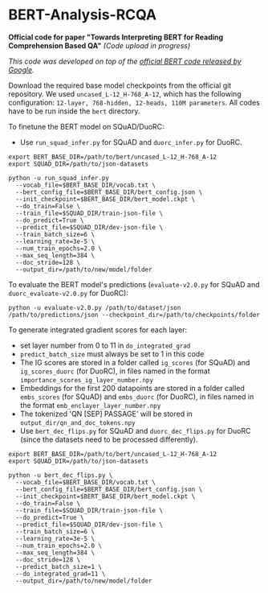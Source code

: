 # BERT-Analysis-RCQA
**Official code for paper "Towards Interpreting BERT for Reading Comprehension Based QA"**
*(Code upload in progress)*

*This code was developed on top of the [official BERT code released by Google](https://github.com/google-research/bert).*

Download the required base model checkpoints from the official git repository.
We used `uncased_L-12_H-768_A-12`, which has the following configuration: ``12-layer, 768-hidden, 12-heads, 110M parameters``.
All codes have to be run inside the ```bert``` directory.

To finetune the BERT model on SQuAD/DuoRC:
* Use ```run_squad_infer.py``` for SQuAD and ```duorc_infer.py``` for DuoRC.
```
export BERT_BASE_DIR=/path/to/bert/uncased_L-12_H-768_A-12
export SQUAD_DIR=/path/to/json-datasets

python -u run_squad_infer.py 
  --vocab_file=$BERT_BASE_DIR/vocab.txt \
  --bert_config_file=$BERT_BASE_DIR/bert_config.json \
  --init_checkpoint=$BERT_BASE_DIR/bert_model.ckpt \
  --do_train=False \
  --train_file=$SQUAD_DIR/train-json-file \
  --do_predict=True \
  --predict_file=$SQUAD_DIR/dev-json-file \
  --train_batch_size=6 \
  --learning_rate=3e-5 \
  --num_train_epochs=2.0 \
  --max_seq_length=384 \
  --doc_stride=128 \
  --output_dir=/path/to/new/model/folder
```

To evaluate the BERT model's predictions (```evaluate-v2.0.py``` for SQuAD and ```duorc_evaluate-v2.0.py``` for DuoRC):
```
python -u evaluate-v2.0.py /path/to/dataset/json /path/to/predictions/json --checkpoint_dir=/path/to/checkpoints/folder
```

To generate integrated gradient scores for each layer:
* set layer number from 0 to 11 in ```do_integrated_grad```
* ```predict_batch_size``` must always be set to 1 in this code
* The IG scores are stored in a folder called ```ig_scores``` (for SQuAD) and ```ig_scores_duorc``` (for DuoRC), in files named in the format ```importance_scores_ig_layer_number.npy``` 
* Embeddings for the first 200 datapoints are stored in a folder called ```embs_scores``` (for SQuAD) and ```embs_duorc``` (for DuoRC), in files named in the format ```emb_enclayer_layer_number.npy``` 
* The tokenized 'QN [SEP] PASSAGE' will be stored in ```output_dir/qn_and_doc_tokens.npy```
* Use ```bert_dec_flips.py``` for SQuAD and ```duorc_dec_flips.py``` for DuoRC (since the datasets need to be processed differently).

```
export BERT_BASE_DIR=/path/to/bert/uncased_L-12_H-768_A-12
export SQUAD_DIR=/path/to/json-datasets

python -u bert_dec_flips.py \
  --vocab_file=$BERT_BASE_DIR/vocab.txt \
  --bert_config_file=$BERT_BASE_DIR/bert_config.json \
  --init_checkpoint=$BERT_BASE_DIR/bert_model.ckpt \
  --do_train=False \
  --train_file=$SQUAD_DIR/train-json-file \
  --do_predict=True \
  --predict_file=$SQUAD_DIR/dev-json-file \
  --train_batch_size=6 \
  --learning_rate=3e-5 \
  --num_train_epochs=2.0 \
  --max_seq_length=384 \
  --doc_stride=128 \
  --predict_batch_size=1 \
  --do_integrated_grad=11 \
  --output_dir=/path/to/new/model/folder
```
